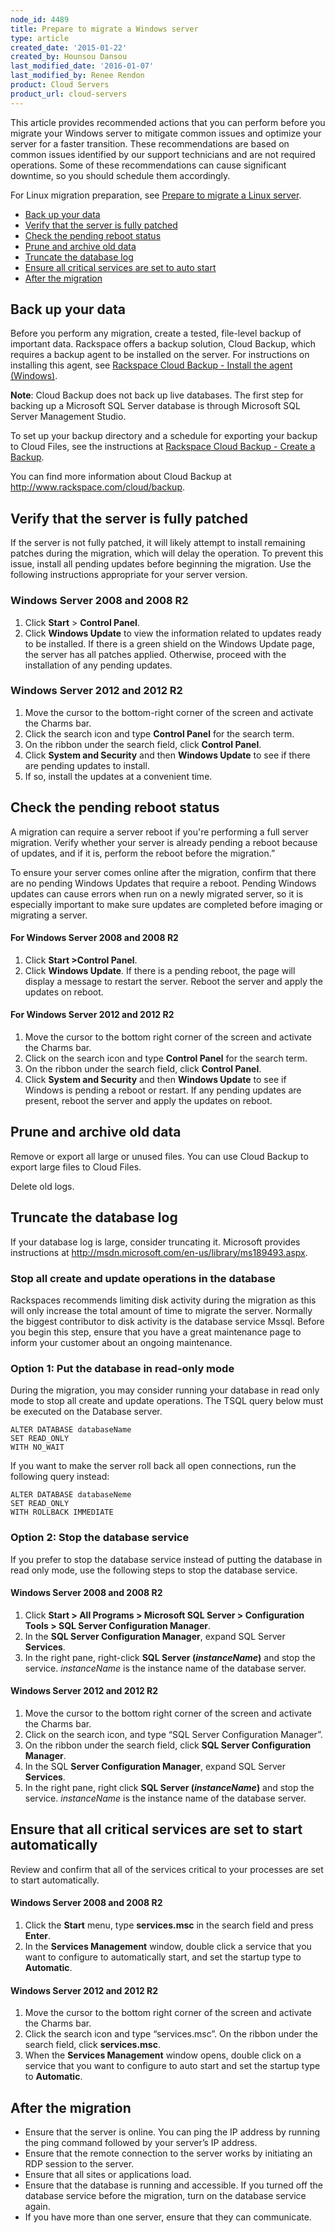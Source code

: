 ```yaml
---
node_id: 4489
title: Prepare to migrate a Windows server
type: article
created_date: '2015-01-22'
created_by: Hounsou Dansou
last_modified_date: '2016-01-07'
last_modified_by: Renee Rendon
product: Cloud Servers
product_url: cloud-servers
---
```


This article provides recommended actions that you can perform before
you migrate your Windows server to mitigate common issues and optimize
your server for a faster transition. These recommendations are based on
common issues identified by our support technicians and are not required
operations. Some of these recommendations can cause significant
downtime, so you should schedule them accordingly.

<span>For Linux migration preparation</span><span>, see </span>[Prepare
to migrate a Linux server](/how-to/prepare-to-migrate-a-linux-server)<span>.</span>

-   [Back up your data](#backupData)
-   [Verify that the server is fully patched](#verifyServerisPatched)
-   [Check the pending reboot status](#checkBootStatus)
-   [Prune and archive old data](#pruneOldData)
-   [Truncate the database log](#truncateLog)
-   [Ensure all critical services are set to auto
    start](#ensureAutoStart)
-   [After the migration](#afterMigration)



Back up your data
---------------------

Before you perform any migration, create a tested, file-level backup of
important data. Rackspace offers a backup solution, Cloud Backup, which
requires a backup agent to be installed on the server. For instructions
on installing this agent, see [Rackspace Cloud Backup - Install the
agent
(Windows)](/how-to/rackspace-cloud-backup-install-the-agent-on-windows).

**Note**: Cloud Backup does not back up live databases. The first step
for backing up a Microsoft SQL Server database is through Microsoft SQL
Server Management Studio.

To set up your backup directory and a schedule for exporting your backup
to Cloud Files, see the instructions at [Rackspace Cloud Backup - Create
a
Backup](https://admin.rackspace.com/knowledge_center/article/rackspace-cloud-backup-create-a-backup-0).

You can find more information about Cloud Backup
at <http://www.rackspace.com/cloud/backup>.

Verify that the server is fully patched
-------------------------------------------

If the server is not fully patched, it will likely attempt to install
remaining patches during the migration, which will delay the operation.
To prevent this issue, install all pending updates before beginning the
migration. Use the following instructions appropriate for your server
version.

### Windows Server 2008 and 2008 R2

1.  Click **Start** &gt; **Control Panel**.
2.  Click **Windows Update** to view the information related to updates
    ready to be installed.
    If there is a green shield on the Windows Update page, the server
    has all patches applied.
    Otherwise, proceed with the installation of any pending updates.

### Windows Server 2012 and 2012 R2

1.  Move the cursor to the bottom-right corner of the screen and
    activate the Charms bar.
2.  Click the search icon and type **Control Panel** for the
    search term.
3.  On the ribbon under the search field, click **Control Panel**.
4.  Click **System and Security** and then **Windows Update** to see if
    there are pending updates to install.
5.  If so, install the updates at a convenient time.

Check the pending reboot status
-----------------------------------

A migration can require a server reboot if you're performing a full
server migration. Verify whether your server is already pending a reboot
because of updates, and if it is, perform the reboot before the
migration.&rdquo;

To ensure your server comes online after the migration, confirm that
there are no pending Windows Updates that require a reboot. Pending
Windows updates can cause errors when run on a newly migrated server, so
it is especially important to make sure updates are completed before
imaging or migrating a server.

#### For Windows Server 2008 and 2008 R2

1.  Click **Start &gt;Control Panel**.
2.  Click **Windows Update**.
    If there is a pending reboot, the page will display a message to
    restart the server. Reboot the server and apply the updates
    on reboot.

#### For Windows Server 2012 and 2012 R2

1.  Move the cursor to the bottom right corner of the screen and
    activate the Charms bar.
2.  Click on the search icon and type **Control Panel** for the
    search term.
3.  On the ribbon under the search field, click **Control Panel**.
4.  Click **System and Security** and then **Windows Update** to see if
    Windows is pending a reboot or restart.
    If any pending updates are present, reboot the server and apply the
    updates on reboot.

Prune and archive old data
------------------------------

Remove or export all large or unused files. You can use Cloud Backup to
export large files to Cloud Files.

Delete old logs.

Truncate the database log
-----------------------------

If your database log is large, consider truncating it. Microsoft
provides instructions at
<http://msdn.microsoft.com/en-us/library/ms189493.aspx>.

### Stop all create and update operations in the database

Rackspaces recommends limiting disk activity during the migration as
this will only increase the total amount of time to migrate the server.
Normally the biggest contributor to disk activity is the database
service Mssql. Before you begin this step, ensure that you have a great
maintenance page to inform your customer about an ongoing maintenance.

### Option 1: Put the database in read-only mode

During the migration, you may consider running your database in read
only mode to stop all create and update operations. The TSQL query below
must be executed on the Database server.

    ALTER DATABASE databaseName
    SET READ_ONLY
    WITH NO_WAIT

If you want to make the server roll back all open connections, run the
following query instead:

    ALTER DATABASE databaseNeme
    SET READ_ONLY
    WITH ROLLBACK IMMEDIATE

### Option 2: Stop the database service

If you prefer to stop the database service instead of putting the
database in read only mode, use the following steps to stop the database
service.

#### Windows Server 2008 and 2008 R2

1.  Click **Start &gt; All Programs &gt; Microsoft SQL
    Server &gt; Configuration Tools &gt; SQL Server Configuration
    Manager**.
2.  In the **SQL Server Configuration Manager**, expand SQL
    Server **Services**.
3.  In the right pane, right-click **SQL Server (*instanceName*)** and
    stop the service.
    *instanceName* is the instance name of the database server.

#### Windows Server 2012 and 2012 R2

1.  Move the cursor  to the bottom right corner of the screen and
    activate the Charms bar.
2.  Click on the search icon, and type &ldquo;SQL Server
    Configuration Manager&rdquo;.
3.  On the ribbon under the search field, click **SQL Server
    Configuration Manager**.
4.  In the SQL **Server Configuration Manager**, expand SQL Server
    **Services**.
5.  In the right pane, right click **SQL Server (*instanceName*)** and
    stop the service.
    *instanceName* is the instance name of the database server.

Ensure that all critical services are set to start automatically
--------------------------------------------------------------------

Review and confirm that all of the services critical to your processes
are set to start automatically.

#### Windows Server 2008 and 2008 R2

1.  Click the **Start** menu, type **services.msc** in the search field
    and press **Enter**.
2.  In the **Services Management** window, double click a service that
    you want to configure to automatically start, and set the startup
    type to **Automatic**.

#### Windows Server 2012 and 2012 R2

1.  Move the cursor to the bottom right corner of the screen and
    activate the Charms bar.
2.  Click the search icon and type &ldquo;services.msc&rdquo;. On the ribbon under
    the search field, click **services.msc**.
3.  When the **Services Management** window opens, double click on a
    service that you want to configure to auto start and set the startup
    type to **Automatic**.

After the migration
-----------------------

-   Ensure that the server is online. You can ping the IP address by
    running the ping command followed by your server&rsquo;s IP address.
-   Ensure that the remote connection to the server works by initiating
    an RDP session to the server.
-   Ensure that all sites or applications load.
-   Ensure that the database is running and accessible. If you turned
    off the database service before the migration, turn on the database
    service again.
-   If you have more than one server, ensure that they can communicate.


